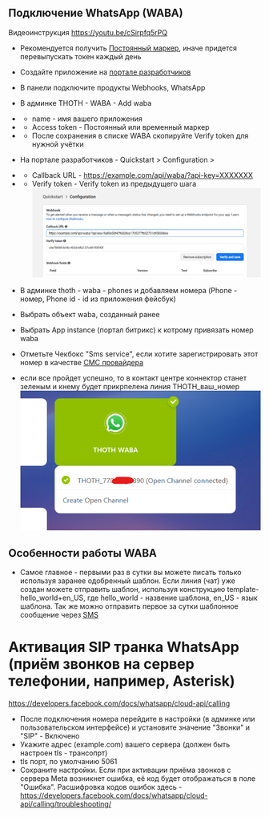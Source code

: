 ## Подключение WhatsApp (WABA)

Видеоинструкция https://youtu.be/cSirpfq5rPQ
+ Рекомендуется получить [Постоянный маркер](https://developers.facebook.com/docs/whatsapp/business-management-api/get-started), иначе придется перевыпускать токен каждый день
+ Создайте приложение на [портале разработчиков](https://developers.facebook.com/apps/)
+ В панели подключите продукты Webhooks, WhatsApp
+ В админке THOTH - WABA - Add waba 
+ + name - имя вашего приложения 
+ + Access token - Постоянный или временный маркер
+ + После сохранения в списке WABA скопируйте Verify token для нужной учётки

+ На портале разработчиков - Quickstart > Configuration > 
+ + Callback URL - https://example.com/api/waba/?api-key=XXXXXXX
+ + Verify token - Verify token из предыдущего шага 
![alt text](img/verify.png)
+ В админке thoth - waba - phones и добавляем номера (Phone - номер, Phone id - id из приложения фейсбук)
+ Выбрать объект waba, созданный ранее
+ Выбрать App instance (портал битрикс) к котрому привязать номер waba
+ Отметьте Чекбокс "Sms service", если хотите зарегистрировать этот номер в качестве [СМС провайдера](messageservice.md)  
+ если все пройдет успешно, то в контакт центре коннектор станет зеленым и кнему будет прикрпелена линия THOTH_ваш_номер
![ok](img/waba_ok.png)

## Особенности работы WABA

+ Самое главное - первыми раз в сутки вы можете писать только используя заранее одобренный шаблон. Если линия (чат) уже создан можете отправить шаблон, используя конструкцию template-hello_world+en_US, где hello_world - назвение шаблона, en_US - язык шаблона. Так же можно отправить первое за сутки шаблонное сообщение через [SMS](messageservice.md)


# Активация SIP транка WhatsApp (приём звонков на сервер телефонии, например, Asterisk)

https://developers.facebook.com/docs/whatsapp/cloud-api/calling

+ После подключения номера перейдите в настройки (в админке или пользовательском интерфейсе) и установите значение "Звонки" и "SIP" - Включено
+ Укажите адрес (example.com) вашего сервера (должен быть настроен tls - трансопрт)
+ tls порт, по умолчанию 5061
+ Сохраните настройки. Если при активации приёма звонков с сервера Meta возникнет ошибка, её код будет отображаться в поле "Ошибка". 
Расшифровка кодов ошибок здесь - https://developers.facebook.com/docs/whatsapp/cloud-api/calling/troubleshooting/

